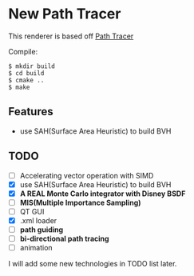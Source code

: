 # New Path Tracer

This renderer is based off [Path Tracer](https://github.com/JamesGriffin/Path-Tracer)

Compile:

```
$ mkdir build
$ cd build
$ cmake ..
$ make
```

## Features

- use SAH(Surface Area Heuristic) to build BVH

## TODO

- [ ] Accelerating vector operation with SIMD
- [x] use SAH(Surface Area Heuristic) to build BVH
- [x] **A REAL Monte Carlo integrator with Disney BSDF**
- [ ] **MIS(Multiple Importance Sampling)**
- [ ] QT GUI
- [x] .xml loader
- [ ] **path guiding**
- [ ] **bi-directional path tracing**
- [ ] animation

I will add some new technologies in TODO list later.

